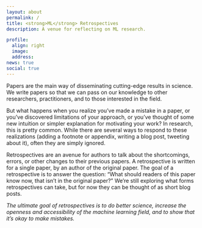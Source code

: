 ```yaml
---
layout: about
permalink: /
title: <strong>ML</strong> Retrospectives
description: A venue for reflecting on ML research.

profile:
  align: right
  image: 
  address: 
news: true
social: true
---
```


Papers are the main way of disseminating cutting-edge results in science. 
We write papers so that we can pass on our knowledge to other researchers, practitioners, and to those interested in the field. 

But what happens when you realize you’ve made a mistake in a paper, or you’ve discovered limitations of your approach, or you’ve thought of some new intuition or simpler explanation for motivating your work? In research, this is pretty common. While there are several ways to respond to these realizations (adding a footnote or appendix, writing a blog post, tweeting about it), often they are simply ignored. 

Retrospectives are an avenue for authors to talk about the shortcomings, errors, or other changes to their previous papers. A retrospective is written for a single paper, by an author of the original paper. The goal of a retrospective is to answer the question: “What should readers of this paper know now, that isn’t in the original paper?” We’re still exploring what forms retrospectives can take, but for now they can be thought of as short blog posts.

*The ultimate goal of retrospectives is to do better science, increase the openness and accessibility of the machine learning field, and to show that it’s okay to make mistakes.*


